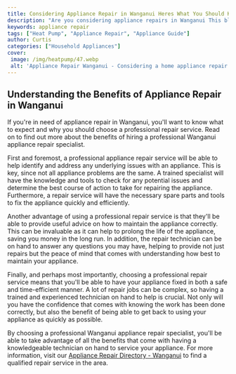 ```yaml
---
title: Considering Appliance Repair in Wanganui Heres What You Should Know
description: "Are you considering appliance repairs in Wanganui This blog post will guide you through everything you need to know about the service from pricing to the different types of appliances involved Read on to learn more"
keywords: appliance repair
tags: ["Heat Pump", "Appliance Repair", "Appliance Guide"]
author: Curtis
categories: ["Household Appliances"]
cover: 
 image: /img/heatpump/47.webp
 alt: 'Appliance Repair Wanganui - Considering a home appliance repair in Wanganui Heres what you should know'
---
```

## Understanding the Benefits of Appliance Repair in Wanganui

If you're in need of appliance repair in Wanganui, you'll want to know what to expect and why you should choose a professional repair service. Read on to find out more about the benefits of hiring a professional Wanganui appliance repair specialist.

First and foremost, a professional appliance repair service will be able to help identify and address any underlying issues with an appliance. This is key, since not all appliance problems are the same. A trained specialist will have the knowledge and tools to check for any potential issues and determine the best course of action to take for repairing the appliance. Furthermore, a repair service will have the necessary spare parts and tools to fix the appliance quickly and efficiently. 

Another advantage of using a professional repair service is that they'll be able to provide useful advice on how to maintain the appliance correctly. This can be invaluable as it can help to prolong the life of the appliance, saving you money in the long run. In addition, the repair technician can be on hand to answer any questions you may have, helping to provide not just repairs but the peace of mind that comes with understanding how best to maintain your appliance. 

Finally, and perhaps most importantly, choosing a professional repair service means that you'll be able to have your appliance fixed in both a safe and time-efficient manner. A lot of repair jobs can be complex, so having a trained and experienced technician on hand to help is crucial. Not only will you have the confidence that comes with knowing the work has been done correctly, but also the benefit of being able to get back to using your appliance as quickly as possible. 

By choosing a professional Wanganui appliance repair specialist, you'll be able to take advantage of all the benefits that come with having a knowledgeable technician on hand to service your appliance. For more information, visit our [Appliance Repair Directory - Wanganui](./pages/appliance-repair-technicians/new-zealand/wanganui) to find a qualified repair service in the area.
